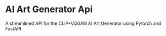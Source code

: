 # AI Art Generator Api
A streamlined API for the CLIP+VQGAN AI Art Generator using Pytorch and FastAPI
